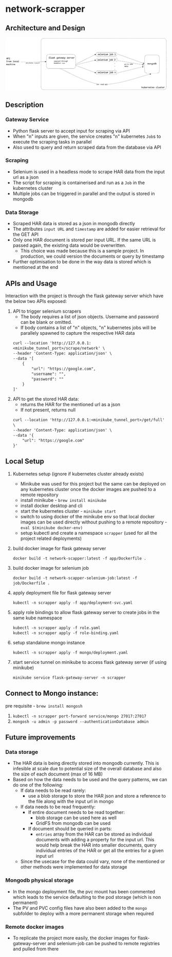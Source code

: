 # network-scrapper

## Architecture and Design
![basic components diagram](./network_scraper_arch.png)

## Description

### Gateway Service
- Python flask server to accept input for scraping via API
- When "n" inputs are given, the service creates "n" kubernetes `Job`s to execute the scraping tasks in parallel
- Also used to query and return scraped data from the database via API
### Scraping
- Selenium is used in a headless mode to scrape HAR data from the input url as a json
- The script for scraping is containerised and run as a `Job` in the kubernetes cluster
- Multiple jobs can be triggered in parallel and the output is stored in mongodb
### Data Storage
- Scraped HAR data is stored as a json in mongodb directly
- The attributes `input URL` and `timestamp` are added for easier retrieval for the GET API
- Only one HAR document is stored per input URL. If the same URL is passed again, the existing data would be overwritten.
    - This choice was made because this is a sample project. In production, we could version the documents or query by timestamp
- Further optimisation to be done in the way data is stored which is mentioned at the end

## APIs and Usage
Interaction with the project is through the flask gateway server which have the below two APIs exposed:

1. API to trigger selenium scrapers
    - The body requires a list of json objects. Username and password can be blank or omitted.
    - If body contains a list of "n" objects, "n" kubernetes jobs will be parallely spawned to capture the respective HAR data
    ```
    curl --location 'http://127.0.0.1:<minikube_tunnel_port>/scrape/network' \
    --header 'Content-Type: application/json' \
    --data '[
        {
            "url": "https://google.com",
            "username": "",
            "password": ""
        }
    ]'
    ```
2. API to get the stored HAR data:
    - returns the HAR for the mentioned url as a json
    - If not present, returns null
    ```
    curl --location 'http://127.0.0.1:<minikube_tunnel_port>/get/full' \
    --header 'Content-Type: application/json' \
    --data '{
        "url": "https://google.com"
    }'
    ```

## Local Setup
1. Kubernetes setup (ignore if kubernetes cluster already exists)
    - Minikube was used for this project but the same can be deployed on any kubernetes cluster once the docker images are pushed to a remote repository
    - install minikube - `brew install minikube`
    - install docker desktop and cli
    - start the kubernetes cluster - `minikube start`
    - switch to using docker of the minikube env so that local docker images can be used directly without pushing to a remote repository - `eval $(minikube docker-env)`
    - setup kubectl and create a namespace `scrapper` (used for all the project related deployments)

2. build docker image for flask gateway server
    ```
    docker build -t network-scapper:latest -f app/Dockerfile .
    ```

3. build docker image for selenium job
    ```
    docker build -t network-scapper-selenium-job:latest -f job/Dockerfile .
    ```

4. apply deployment file for flask gateway server
    ```
    kubectl -n scrapper apply -f app/deployment-svc.yaml
    ```

5. apply role bindings to allow flask gateway server to create jobs in the same kube namespace
    ```
    kubectl -n scrapper apply -f role.yaml
    kubectl -n scrapper apply -f role-binding.yaml
    ```
6. setup standalone mongo instance
    ```
    kubectl -n scrapper apply -f mongo/deployment.yaml
    ```
7. start service tunnel on minikube to access flask gateway server (if using minikube)
    ```
    minikube service flask-gateway-server -n scrapper
    ```

## Connect to Mongo instance:
pre requisite - `brew install mongosh`

1. `kubectl -n scrapper port-forward service/mongo 27017:27017`
2. `mongosh -u admin -p password --authenticationDatabase admin`


## Future improvements

### Data storage
- The HAR data is being directly stored into mongodb currently. This is infesible at scale due to potential size of the overall database and also the size of each document (max of 16 MB)
- Based on how the data needs to be used and the query patterns, we can do one of the following:
    - If data needs to be read rarely:
        - use a blob storage to store the HAR json and store a reference to the file along with the input url in mongo
    - If data needs to be read frequently:
        - If entire document needs to be read together:
            - blob storage can be used here as well
            - GridFS from mongodb can be used
        - If document should be queried in parts:
            - `entries` array from the HAR can be stored as individual documents with adding a property for the input url. This would help break the HAR into smaller documents, query individual entries of the HAR or get all the entries for a given input url
    - Since the usecase for the data could vary, none of the mentioned or other methods were implemented for data storage

### Mongodb physical storage
- In the mongo deployment file, the pvc mount has been commented which leads to the service defaulting to the pod storage (which is non permanent)
- The PV and PVC config files have also been added to the `mongo` subfolder to deploy with a more permanent storage when required

### Remote docker images
- To replicate the project more easily, the docker images for flask-gateway-server and selenium-job can be pushed to remote registries and pulled from there